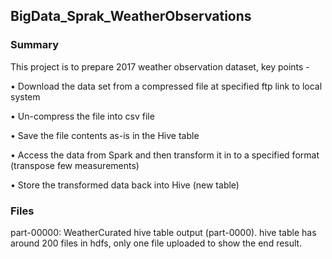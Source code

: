 ## BigData_Sprak_WeatherObservations

### Summary
This project is to prepare 2017 weather observation dataset, key points - 

•	Download the data set from a compressed file at specified ftp link to local system

•	Un-compress the file into csv file

•	Save the file contents as-is in the Hive table

•	Access the data from Spark and then transform it in to a specified format (transpose few measurements)

•	Store the transformed data back into Hive (new table)


### Files

part-00000: WeatherCurated hive table output (part-0000). hive table has around 200 files in hdfs, only one file uploaded to show the end result.

